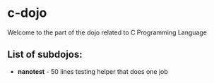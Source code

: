 c-dojo
======

Welcome to the part of the dojo related to C Programming Language

List of subdojos:
-----------------
* __nanotest__ - 50 lines testing helper that does one job
